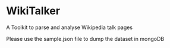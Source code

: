 # WikiTalker

A Toolkit to parse and analyse Wikipedia talk pages

Please use the sample.json file to dump the dataset in mongoDB 

